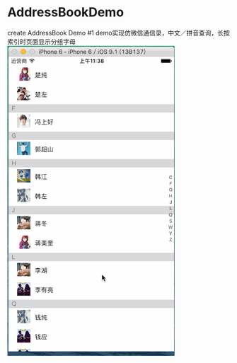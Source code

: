 # AddressBookDemo
create AddressBook Demo
#1 demo实现仿微信通信录，中文／拼音查询，长按索引时页面显示分组字母
![](https://github.com/TwOq/AddressBookDemo/raw/master/demo.gif) 
